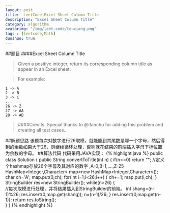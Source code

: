 ```yaml
---
layout: post
title:  LeetCode-Excel Sheet Column Title
description: "Excel Sheet Column Title"
category: algorithm
avatarimg: "/img/leet-code/touxiang.png"
tags : [leetcode,Math]
duoshuo: true
---
```

##题目
####Excel Sheet Column Title
>Given a positive integer, return its corresponding column title as appear in an Excel sheet.

>For example:
>
    1 -> A
    2 -> B
    3 -> C
    ...
    26 -> Z
    27 -> AA
    28 -> AB 
>####Credits:
>Special thanks to @ifanchu for adding this problem and creating all test cases..

<!-- more -->
	
##解题思路
该题每次对数字进行26取模，就能能到其尾数是哪一个字母，然后得到的余数如果大于26，则继续循环处理，否则就在结果的前端插入字母下标位置为余数的字母。
##算法代码
代码采用JAVA实现：
{% highlight java %}
public class Solution {
    public String convertToTitle(int n) {
        if(n<=0)
        	return "";
        //定义个hashmap存放26个字母及其对应的数字 ,A-0,B-1,....,Z-25
        HashMap<Integer,Character> map=new HashMap<Integer,Character>();
        char ch='A';
        map.put(0,ch);
        for(int i=1;i<26;i++)
        {
        	ch+=1;
        	map.put(i,ch);
        }
        StringBuilder res=new StringBuilder();
        while(n>26)
        {	
			//每次取模进行处理，并将结果插入到StringBuilder的前端。
        	int shang=(n-1)%26;
        	res.insert(0,map.get(shang));
        	n=(n-1)/26;
        }
        res.insert(0,map.get(n-1));
        return res.toString();       	
    }
}
{% endhighlight %}





